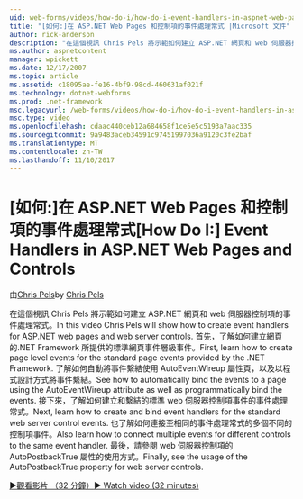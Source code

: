 ```yaml
---
uid: web-forms/videos/how-do-i/how-do-i-event-handlers-in-aspnet-web-pages-and-controls
title: "[如何:]在 ASP.NET Web Pages 和控制項的事件處理常式 |Microsoft 文件"
author: rick-anderson
description: "在這個視訊 Chris Pels 將示範如何建立 ASP.NET 網頁和 web 伺服器控制項的事件處理常式。 首先，了解如何建立頁面層級事件 f..."
ms.author: aspnetcontent
manager: wpickett
ms.date: 12/17/2007
ms.topic: article
ms.assetid: c18095ae-fe16-4bf9-98cd-460631af021f
ms.technology: dotnet-webforms
ms.prod: .net-framework
msc.legacyurl: /web-forms/videos/how-do-i/how-do-i-event-handlers-in-aspnet-web-pages-and-controls
msc.type: video
ms.openlocfilehash: cdaac440ceb12a684658f1ce5e5c5193a7aac335
ms.sourcegitcommit: 9a9483aceb34591c97451997036a9120c3fe2baf
ms.translationtype: MT
ms.contentlocale: zh-TW
ms.lasthandoff: 11/10/2017
---
```

<a name="how-do-i-event-handlers-in-aspnet-web-pages-and-controls"></a><span data-ttu-id="88078-104">[如何:]在 ASP.NET Web Pages 和控制項的事件處理常式</span><span class="sxs-lookup"><span data-stu-id="88078-104">[How Do I:] Event Handlers in ASP.NET Web Pages and Controls</span></span>
====================
<span data-ttu-id="88078-105">由[Chris Pels](https://twitter.com/chrispels)</span><span class="sxs-lookup"><span data-stu-id="88078-105">by [Chris Pels](https://twitter.com/chrispels)</span></span>

<span data-ttu-id="88078-106">在這個視訊 Chris Pels 將示範如何建立 ASP.NET 網頁和 web 伺服器控制項的事件處理常式。</span><span class="sxs-lookup"><span data-stu-id="88078-106">In this video Chris Pels will show how to create event handlers for ASP.NET web pages and web server controls.</span></span> <span data-ttu-id="88078-107">首先，了解如何建立網頁的.NET Framework 所提供的標準網頁事件層級事件。</span><span class="sxs-lookup"><span data-stu-id="88078-107">First, learn how to create page level events for the standard page events provided by the .NET Framework.</span></span> <span data-ttu-id="88078-108">了解如何自動將事件繫結使用 AutoEventWireup 屬性頁，以及以程式設計方式將事件繫結。</span><span class="sxs-lookup"><span data-stu-id="88078-108">See how to automatically bind the events to a page using the AutoEventWireup attribute as well as programmatically bind the events.</span></span> <span data-ttu-id="88078-109">接下來，了解如何建立和繫結的標準 web 伺服器控制項事件的事件處理常式。</span><span class="sxs-lookup"><span data-stu-id="88078-109">Next, learn how to create and bind event handlers for the standard web server control events.</span></span> <span data-ttu-id="88078-110">也了解如何連接至相同的事件處理常式的多個不同的控制項事件。</span><span class="sxs-lookup"><span data-stu-id="88078-110">Also learn how to connect multiple events for different controls to the same event handler.</span></span> <span data-ttu-id="88078-111">最後，請參閱 web 伺服器控制項的 AutoPostbackTrue 屬性的使用方式。</span><span class="sxs-lookup"><span data-stu-id="88078-111">Finally, see the usage of the AutoPostbackTrue property for web server controls.</span></span>

[<span data-ttu-id="88078-112">&#9654;觀看影片 （32 分鐘）</span><span class="sxs-lookup"><span data-stu-id="88078-112">&#9654; Watch video (32 minutes)</span></span>](https://channel9.msdn.com/Blogs/ASP-NET-Site-Videos/how-do-i-event-handlers-in-aspnet-web-pages-and-controls)
